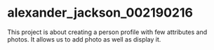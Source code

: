 # alexander_jackson_002190216
This project is about creating a person profile with few attributes and photos.
It allows us to add photo as well as display it.
